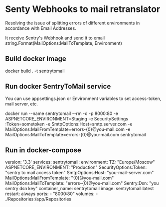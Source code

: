 # Senty Webhooks to mail retranslator
Resolving the issue of splitting errors of different environments in accordance with Email Addresses.

It receive Sentry's Webhook and send it to email string.Format(MailOptions:MailToTemplate, Environment)

## Build docker image
docker build . -t sentrytomail

## Run docker SentryToMail service
You can use appsettings.json or Environment variables to set access-token, mail server, etc.

docker run --name sentrytomail --rm -d -p 8000:80 -e ASPNETCORE_ENVIRONMENT=Staging -e SecuritySettings
:Token=sometoken -e SmtpOptions:Host=smtp.server.com -e MailOptions:MailFromTemplate=errors-{0}@you-mail.com -e MailOptions:MailToTemplate=errors-{0}@you-mail.com sentrytomail 

## Run in docker-compose
version: '3.3'
services:
  sentrytomail:
    environment:
       TZ: "Europe/Moscow"
       ASPNETCORE_ENVIRONMENT: "Production"
       SecurityOptions:Token: "sentry to mail access token"
       SmtpOptions:Host: "you-mail-server.com"
       MailOptions:MailFromTemplate: "{0}@you-mail.com"
       MailOptions:MailToTemplate: "errors-{0}@you-mail.com"
       Sentry:Dsn: "you sentry dsn key"
    container_name: sentrytomail
    image: sentrytomail:latest
    restart: always
    ports:
      - "8000:80"
    volumes:
      - ./Repositories:/app/Repositories
